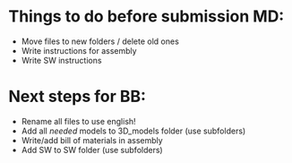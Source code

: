 # Things to do before submission MD:
- Move files to new folders / delete old ones
- Write instructions for assembly
- Write SW instructions
# Next steps for BB:
- Rename all files to use english!
- Add all *needed* models to 3D_models folder (use subfolders)
- Write/add bill of materials in assembly
- Add SW to SW folder (use subfolders)